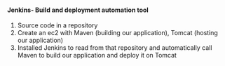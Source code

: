 #### Jenkins- Build and deployment automation tool 

1.	Source code in a repository
2.	Create an ec2 with Maven (building our application), Tomcat (hosting our application)
3.	Installed Jenkins to read from that repository and automatically call Maven to build our application and deploy it on Tomcat
